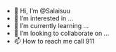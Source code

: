 - 👋 Hi, I’m @Salaisuu
- 👀 I’m interested in ...
- 🌱 I’m currently learning ...
- 💞️ I’m looking to collaborate on ...
- 📫 How to reach me call 911 

<!---
Salaisuu/Salaisuu is a ✨ special ✨ repository because its `README.md` (this file) appears on your GitHub profile.
You can click the Preview link to take a look at your changes.
--->
